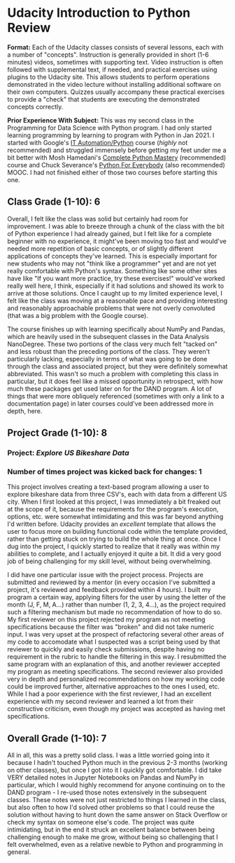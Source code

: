 # Udacity Introduction to Python Review
**Format:** Each of the Udacity classes consists of several lessons, each with a number of "concepts". Instruction is generally provided in short (1-6 minutes) videos, sometimes with supporting text. Video instruction is often followed with supplemental text, if needed, and practical exercises using plugins to the Udacity site. This allows students to perform operations demonstrated in the video lecture without installing additional software on their own computers. Quizzes usually accompany these practical exercises to provide a "check" that students are executing the demonstrated concepts correctly. 

**Prior Experience With Subject:** This was my second class in the Programming for Data Science with Python program. I had only started learning programming by learning to program with Python in Jan 2021. I started with Google's [IT Automation/Python](https://www.coursera.org/professional-certificates/google-it-automation) course (*highly* not recommended) and struggled immensely before getting my feet under me a bit better with Mosh Hamedani's [Complete Python Mastery](https://codewithmosh.com/p/python-programming-course-beginners) (recommended) course and Chuck Severance's [Python For Everybody](https://www.coursera.org/specializations/python) (also recommended) MOOC. I had not finished either of those two courses before starting this one. 

## Class Grade (1-10): **6**
Overall, I felt like the class was solid but certainly had room for improvement. I was able to breeze through a chunk of the class with the bit of Python experience I had already gained, but I felt like for a complete beginner with no experience, it might've been moving too fast and would've needed more repetition of basic concepts, or of slightly different applications of concepts they've learned. This is especially important for new students who may not "think like a programmer" yet and are not yet really comfortable with Python's syntax. Something like some other sites have like "If you want more practice, try these exercises!" would've worked really well here, I think, especially if it had solutions and showed its work to arrive at those solutions. Once I caught up to my limited experience level, I felt like the class was moving at a reasonable pace and providing interesting and reasonably approachable problems that were not overly convoluted (that was a big problem with the Google course). 

The course finishes up with learning specifically about NumPy and Pandas, which are heavily used in the subsequent classes in the Data Analysis NanoDegree. These two portions of the class very much felt "tacked on" and less robust than the preceding portions of the class. They weren't particularly lacking, especially in terms of what was going to be done through the class and associated project, but they were definitely somewhat abbreviated. This wasn't so much a problem with completing this class in particular, but it does feel like a missed opportunity in retrospect, with how much these packages get used later on for the DAND program. A lot of things that were more obliquely referenced (sometimes with only a link to a documentation page) in later courses could've been addressed more in depth, here.

## Project Grade (1-10): **8**
### Project: *Explore US Bikeshare Data*
### Number of times project was kicked back for changes: **1**
This project involves creating a text-based program allowing a user to explore bikeshare data from three CSV's, each with data from a different US city. When I first looked at this project, I was immediately a bit freaked out at the scope of it, because the requirements for the program's execution, options, etc. were somewhat intimidating and this was far beyond anything I'd written before. Udacity provides an *excellent* template that allows the user to focus more on building functional code within the template provided, rather than getting stuck on trying to build the whole thing at once. Once I dug into the project, I quickly started to realize that it really was within my abilities to complete, and I actually enjoyed it quite a bit. It did a very good job of being challenging for my skill level, without being overwhelming.

I did have one particular issue with the project process. Projects are submitted and reviewed by a mentor (in every occasion I've submitted a project, it's reviewed and feedback provided within 4 hours). I built my program a certain way, applying filters for the user by using the letter of the month (J, F, M, A...) rather than number (1, 2, 3, 4...), as the project required such a filtering mechanism but made no recommendation of how to do so. My first reviewer on this project rejected my program as not meeting specifications because the filter was "broken" and did not take numeric input. I was very upset at the prospect of refactoring several other areas of my code to accomodate what I suspected was a script being used by that reviewer to quickly and easily check submissions, despite having no requirement in the rubric to handle the filtering in this way. I resubmitted the same program with an explanation of this, and another reviewer accepted my program as meeting specifications. The second reviewer also provided very in depth and personalized recommendations on how my working code could be improved further, alternative approaches to the ones I used, etc. While I had a poor experience with the first reviewer, I had an excellent experience with my second reviewer and learned a lot from their constructive criticism, even though my project was accepted as having met specifications.

## Overall Grade (1-10): **7**
All in all, this was a pretty solid class. I was a little worried going into it because I hadn't touched Python much in the previous 2-3 months (working on other classes), but once I got into it I quickly got comfortable. I did take VERY detailed notes in Jupyter Notebooks on Pandas and NumPy in particular, which I would highly recommend for anyone continuing on to the DAND program - I re-used those notes extensively in the subsequent classes. These notes were not just restricted to things I learned in the class, but also often to how I'd solved other problems so that I could reuse the solution without having to hunt down the same answer on Stack Overflow or check my syntax on someone else's code. The project was quite intimidating, but in the end it struck an excellent balance between being challenging enough to make me grow, without being so challenging that I felt overwhelmed, even as a relative newbie to Python and programming in general.
